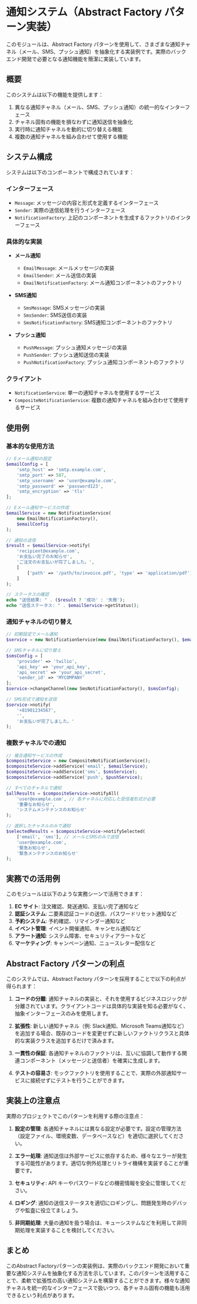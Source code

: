 # 通知システム（Abstract Factory パターン実装）

このモジュールは、Abstract Factory パターンを使用して、さまざまな通知チャネル（メール、SMS、プッシュ通知）を抽象化する実装例です。実際のバックエンド開発で必要となる通知機能を簡潔に実装しています。

## 概要

このシステムは以下の機能を提供します：

1. 異なる通知チャネル（メール、SMS、プッシュ通知）の統一的なインターフェース
2. チャネル固有の機能を損なわずに通知送信を抽象化
3. 実行時に通知チャネルを動的に切り替える機能
4. 複数の通知チャネルを組み合わせて使用する機能

## システム構成

システムは以下のコンポーネントで構成されています：

### インターフェース

- `Message`: メッセージの内容と形式を定義するインターフェース
- `Sender`: 実際の送信処理を行うインターフェース
- `NotificationFactory`: 上記のコンポーネントを生成するファクトリのインターフェース

### 具体的な実装

- **メール通知**
  - `EmailMessage`: メールメッセージの実装
  - `EmailSender`: メール送信の実装
  - `EmailNotificationFactory`: メール通知コンポーネントのファクトリ

- **SMS通知**
  - `SmsMessage`: SMSメッセージの実装
  - `SmsSender`: SMS送信の実装
  - `SmsNotificationFactory`: SMS通知コンポーネントのファクトリ

- **プッシュ通知**
  - `PushMessage`: プッシュ通知メッセージの実装
  - `PushSender`: プッシュ通知送信の実装
  - `PushNotificationFactory`: プッシュ通知コンポーネントのファクトリ

### クライアント

- `NotificationService`: 単一の通知チャネルを使用するサービス
- `CompositeNotificationService`: 複数の通知チャネルを組み合わせて使用するサービス

## 使用例

### 基本的な使用方法

```php
// Eメール通知の設定
$emailConfig = [
    'smtp_host' => 'smtp.example.com',
    'smtp_port' => 587,
    'smtp_username' => 'user@example.com',
    'smtp_password' => 'password123',
    'smtp_encryption' => 'tls'
];

// Eメール通知サービスの作成
$emailService = new NotificationService(
    new EmailNotificationFactory(), 
    $emailConfig
);

// 通知の送信
$result = $emailService->notify(
    'recipient@example.com',
    'お支払い完了のお知らせ',
    'ご注文のお支払いが完了しました。',
    [
        ['path' => '/path/to/invoice.pdf', 'type' => 'application/pdf']
    ]
);

// ステータスの確認
echo "送信結果: " . ($result ? '成功' : '失敗');
echo "送信ステータス: " . $emailService->getStatus();
```

### 通知チャネルの切り替え

```php
// 初期設定でメール通知
$service = new NotificationService(new EmailNotificationFactory(), $emailConfig);

// SMSチャネルに切り替え
$smsConfig = [
    'provider' => 'twilio',
    'api_key' => 'your_api_key',
    'api_secret' => 'your_api_secret',
    'sender_id' => 'MYCOMPANY'
];
$service->changeChannel(new SmsNotificationFactory(), $smsConfig);

// SMS形式で通知を送信
$service->notify(
    '+81901234567',
    '',
    'お支払いが完了しました。'
);
```

### 複数チャネルでの通知

```php
// 複合通知サービスの作成
$compositeService = new CompositeNotificationService();
$compositeService->addService('email', $emailService);
$compositeService->addService('sms', $smsService);
$compositeService->addService('push', $pushService);

// すべてのチャネルで通知
$allResults = $compositeService->notifyAll(
    'user@example.com', // 各チャネルに対応した受信者形式が必要
    '重要なお知らせ',
    'システムメンテナンスのお知らせ'
);

// 選択したチャネルのみで通知
$selectedResults = $compositeService->notifySelected(
    ['email', 'sms'], // メールとSMSのみで送信
    'user@example.com',
    '緊急お知らせ',
    '緊急メンテナンスのお知らせ'
);
```

## 実務での活用例

このモジュールは以下のような実務シーンで活用できます：

1. **EC サイト**: 注文確認、発送通知、支払い完了通知など
2. **認証システム**: 二要素認証コードの送信、パスワードリセット通知など
3. **予約システム**: 予約確認、リマインダー通知など
4. **イベント管理**: イベント開催通知、キャンセル通知など
5. **アラート通知**: システム障害、セキュリティアラートなど
6. **マーケティング**: キャンペーン通知、ニュースレター配信など

## Abstract Factory パターンの利点

このシステムでは、Abstract Factory パターンを採用することで以下の利点が得られます：

1. **コードの分離**: 通知チャネルの実装と、それを使用するビジネスロジックが分離されています。クライアントコードは具体的な実装を知る必要がなく、抽象インターフェースのみを使用します。

2. **拡張性**: 新しい通知チャネル（例: Slack通知、Microsoft Teams通知など）を追加する場合、既存のコードを変更せずに新しいファクトリクラスと具体的な実装クラスを追加するだけで済みます。

3. **一貫性の保証**: 各通知チャネルのファクトリは、互いに協調して動作する関連コンポーネント（メッセージと送信者）を確実に生成します。

4. **テストの容易さ**: モックファクトリを使用することで、実際の外部通知サービスに接続せずにテストを行うことができます。

## 実装上の注意点

実際のプロジェクトでこのパターンを利用する際の注意点：

1. **設定の管理**: 各通知チャネルには異なる設定が必要です。設定の管理方法（設定ファイル、環境変数、データベースなど）を適切に選択してください。

2. **エラー処理**: 通知送信は外部サービスに依存するため、様々なエラーが発生する可能性があります。適切な例外処理とリトライ機構を実装することが重要です。

3. **セキュリティ**: API キーやパスワードなどの機密情報を安全に管理してください。

4. **ロギング**: 通知の送信ステータスを適切にロギングし、問題発生時のデバッグや監査に役立てましょう。

5. **非同期処理**: 大量の通知を扱う場合は、キューシステムなどを利用して非同期処理を実装することを検討してください。

## まとめ

このAbstract Factoryパターンの実装例は、実際のバックエンド開発において重要な通知システムを抽象化する方法を示しています。このパターンを活用することで、柔軟で拡張性の高い通知システムを構築することができます。様々な通知チャネルを統一的なインターフェースで扱いつつ、各チャネル固有の機能も活用できるという利点があります。
